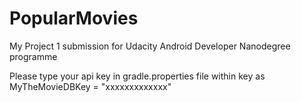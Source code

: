 # PopularMovies
My Project 1 submission for Udacity Android Developer Nanodegree programme

Please type your api key in gradle.properties file within key as MyTheMovieDBKey = "xxxxxxxxxxxxx"
